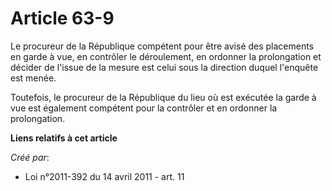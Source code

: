 # Article 63-9

Le procureur de la République compétent pour être avisé des placements en garde à vue, en contrôler le déroulement, en
ordonner la prolongation et décider de l'issue de la mesure est celui sous la direction duquel l'enquête est menée. 

Toutefois, le procureur de la République du lieu où est exécutée la garde à vue est également compétent pour la contrôler et
en ordonner la prolongation.

**Liens relatifs à cet article**

_Créé par_:

  - Loi n°2011-392 du 14 avril 2011 - art. 11
